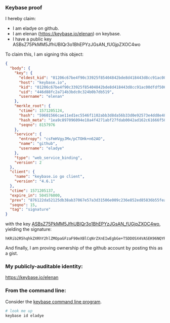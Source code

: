 ### Keybase proof

I hereby claim:

  * I am eladye on github.
  * I am elenan (https://keybase.io/elenan) on keybase.
  * I have a public key ASBsZ75PkMM5JfhUBIQr3o1BhEPYzJGsAN_fUGjpZXOC4wo

To claim this, I am signing this object:

```json
{
  "body": {
    "key": {
      "eldest_kid": "01206c67be4f90c33925f85404842bde8d418443d8cc91ac00dfdf5068e9657382e30a",
      "host": "keybase.io",
      "kid": "01206c67be4f90c33925f85404842bde8d418443d8cc91ac00dfdf5068e9657382e30a",
      "uid": "446d88fc2a714b3bdc0c324b0b7db519",
      "username": "elenan"
    },
    "merkle_root": {
      "ctime": 1571205124,
      "hash": "59601566cae11ed1ec5546f1102abb3d8da56b33d0e92573e4dd8e484fcd761e5e2a60cbe2fdf21137754da65e84481572f1036c262ff4504e494b5b04cb2983",
      "hash_meta": "1ea9c897096094e18a4f4271abf27fdab0042ad162c61666f50700575cece403",
      "seqno": 8157976
    },
    "service": {
      "entropy": "csFmHVgyJMx/pCTOHk+n62AO",
      "name": "github",
      "username": "eladye"
    },
    "type": "web_service_binding",
    "version": 2
  },
  "client": {
    "name": "keybase.io go client",
    "version": "4.6.1"
  },
  "ctime": 1571205137,
  "expire_in": 504576000,
  "prev": "876122da52125db38ab37067e57a3d31506e009c236e852ed85836b55fea97a6",
  "seqno": 15,
  "tag": "signature"
}
```

with the key [ASBsZ75PkMM5JfhUBIQr3o1BhEPYzJGsAN_fUGjpZXOC4wo](https://keybase.io/elenan), yielding the signature:

```
hKRib2R5hqhkZXRhY2hlZMOpaGFzaF90eXBlCqNrZXnEIwEgbGe+T5DDOSX4VASEK96NQYRD2MyRrADf31Bo6WVzguMKp3BheWxvYWTESpcCD8Qgh2Ei2lISXbOKs3Bn5Xo9MVBuAJwjboUu2Fg2tV/ql6bEIDaA5ABN1I4s5HeGPJT8WMfNGtu+t/lSD4rYNF5NrrHlAgHCo3NpZ8RAhv5Dqg0ewupwALjtKK10hVofy1iW9CV4DHrPpIf2EkmQ1/5mB4lMu0OcP/SZMlVqe8bI/zV+zSEmjAy8F0vCAahzaWdfdHlwZSCkaGFzaIKkdHlwZQildmFsdWXEIBDojV76ygz7vMzCSqTnRV3Kg8igm+lRywU3KOcbuD1eo3RhZ80CAqd2ZXJzaW9uAQ==

```

And finally, I am proving ownership of the github account by posting this as a gist.

### My publicly-auditable identity:

https://keybase.io/elenan

### From the command line:

Consider the [keybase command line program](https://keybase.io/download).

```bash
# look me up
keybase id eladye
```
